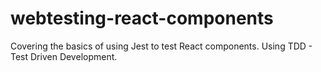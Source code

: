 # webtesting-react-components

Covering the basics of using Jest to test React components.
Using TDD - Test Driven Development.